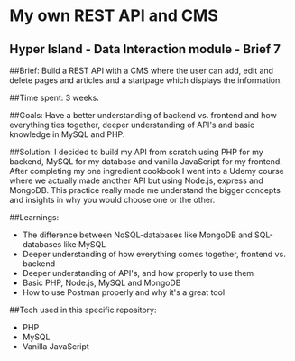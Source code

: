 # My own REST API and CMS
Hyper Island - Data Interaction module - Brief 7
---

##Brief:
Build a REST API with a CMS where the user can add, edit and delete pages and articles and a startpage which displays the information. 

##Time spent:
3 weeks.

##Goals:
Have a better understanding of backend vs. frontend and how everything ties together, deeper understanding of API's and basic knowledge in MySQL and PHP.

##Solution:
I decided to build my API from scratch using PHP for my backend, MySQL for my database and vanilla JavaScript for my frontend. After completing my one ingredient cookbook I went into a Udemy course where we actually made another API but using Node.js, express and MongoDB. This practice really made me understand the bigger concepts and insights in why you would choose one or the other.

##Learnings:

* The difference between NoSQL-databases like MongoDB and SQL-databases like MySQL
* Deeper understanding of how everything comes together, frontend vs. backend
* Deeper understanding of API's, and how properly to use them
* Basic PHP, Node.js, MySQL and MongoDB
* How to use Postman properly and why it's a great tool

##Tech used in this specific repository:
* PHP
* MySQL
* Vanilla JavaScript
